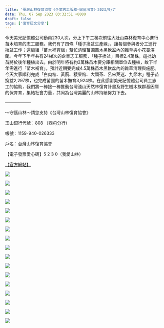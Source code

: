 ```yaml
---
title: '臺灣山林復育協會《企業志工服務—嫁苗培育》2023/9/7'
date: Thu, 07 Sep 2023 03:32:51 +0000
draft: false
tags: ['復育短文分享']
---
```


今天美光記憶體公司動員230人次，分上下午二梯次前往大肚山森林復育中心進行苗木培育的志工服務。我們有了四條「種子換盆生產線」，讓每個參與者分工進行換盆工作；還編組「苗木補育組」幫忙清理苗圃苗木黑軟盆內的雜草與小花蔓澤蘭。今年下半年共有24梯次的企業志工服務，「種子換盆」目標2.4萬株，這批幼苗將於後年種植出去。由於明年將有約3萬株苗木要分庫相關單位去種植，故下半年需進行「苗木補育」，預計近期要完成4.5萬株苗木黑軟盆內的雜草清理與施肥。今天大家順利完成「白肉榕、黃荊、稜果榕、大頭茶、呂宋莢迷、九節木」種子苗換盆2,297株，也完成苗圃的苗木撫育3,924株。在此感謝美光記憶體公司員工志工的協助，我們將一棒接一棒推動台灣淺山天然林復育計畫及野生樹木族群基因庫的保育育，集結社會力量，共同為台灣美麗的山林持續努力下去。

——————

～守護山林～請您支持《台灣山林復育協會》

玉山銀行代號：808 （西屯分行）

帳號：1159-940-026333

戶名：台灣山林復育協會

【電子發票愛心碼】5 2 3 0（我愛山林）

[【官方網站】](https://www.reforestation.tw/)[](https://www.facebook.com/photo/?fbid=6997226026963644&set=pcb.6997235373629376&__cft__[0]=AZVz2QmBqcafGkjG_LoGydwFo_oIx-WwAAsQQIlhwIGGI0N8nsUCHGlobrjwpG_Cza4vj0KdzpykkYleawg9gY9IISCUVnzqqvuJR-d5L_EdiF9Tsy_IwQtQQvYZg_ayzTo&__tn__=*bH-R)

![](https://www.reforestation.tw/wp-content/uploads/2024/01/370619968_6997236800295900_7170940454595797265_n-1024x768.jpg)

![](https://www.reforestation.tw/wp-content/uploads/2024/01/374511687_6997236086962638_6793181944084517995_n-1024x768.jpg)

![](https://www.reforestation.tw/wp-content/uploads/2024/01/374566529_6997237026962544_1082359096970851469_n-1024x768.jpg)

![](https://www.reforestation.tw/wp-content/uploads/2024/01/374580865_6997235670296013_4192220090551051016_n-1024x768.jpg)

![](https://www.reforestation.tw/wp-content/uploads/2024/01/374589789_6997236126962634_7381036348255481959_n-1024x768.jpg)

![](https://www.reforestation.tw/wp-content/uploads/2024/01/374639811_6997236586962588_6978597724847807262_n-1024x768.jpg)

![](https://www.reforestation.tw/wp-content/uploads/2024/01/374644572_6997236726962574_7876043381906882696_n-1024x768.jpg)

![](https://www.reforestation.tw/wp-content/uploads/2024/01/374653627_6997236540295926_6408787086510258623_n-1024x768.jpg)

![](https://www.reforestation.tw/wp-content/uploads/2024/01/374684283_6997236953629218_8108495945256598986_n-1024x768.jpg)

![](https://www.reforestation.tw/wp-content/uploads/2024/01/374688505_6997236296962617_8555204843224186673_n-1024x768.jpg)

![](https://www.reforestation.tw/wp-content/uploads/2024/01/374740580_6997236670295913_4869761815868543881_n-1024x768.jpg)

![](https://www.reforestation.tw/wp-content/uploads/2024/01/374742853_6997236880295892_5789483957319624766_n-1024x768.jpg)

![](https://www.reforestation.tw/wp-content/uploads/2024/01/376246306_6997236413629272_8768646246896580211_n-1024x768.jpg)

![](https://www.reforestation.tw/wp-content/uploads/2024/01/376260003_6997236446962602_3103886219111019135_n-1024x768.jpg)

![](https://www.reforestation.tw/wp-content/uploads/2024/01/376266407_6997235880295992_2507279858078489549_n-1024x768.jpg)

![](https://www.reforestation.tw/wp-content/uploads/2024/01/376280850_6997235723629341_8046054361395478769_n-1024x768.jpg)

![](https://www.reforestation.tw/wp-content/uploads/2024/01/376285209_6997235836962663_3970848520650973881_n-1024x768.jpg)